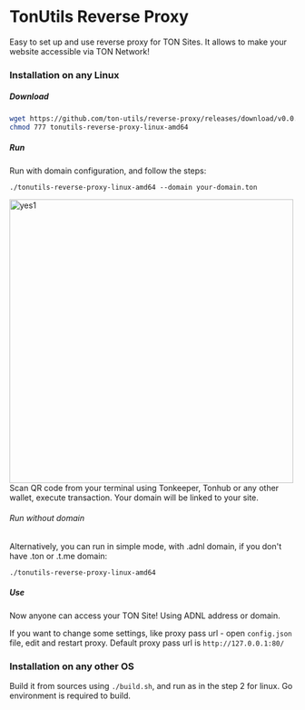 # TonUtils Reverse Proxy
Easy to set up and use reverse proxy for TON Sites.
It allows to make your website accessible via TON Network!


### Installation on any Linux
##### Download
```bash
wget https://github.com/ton-utils/reverse-proxy/releases/download/v0.0.2/tonutils-reverse-proxy-linux-amd64
chmod 777 tonutils-reverse-proxy-linux-amd64
```

##### Run

Run with domain configuration, and follow the steps:
```
./tonutils-reverse-proxy-linux-amd64 --domain your-domain.ton 
```
<img width="500" alt="yes1" src="https://user-images.githubusercontent.com/9332353/210967656-182b0d0f-6954-49c9-bf8a-40f5b4a61aa7.png">
Scan QR code from your terminal using Tonkeeper, Tonhub or any other wallet, execute transaction. Your domain will be linked to your site.

###### Run without domain
Alternatively, you can run in simple mode, with .adnl domain, if you don't have .ton or .t.me domain:
```
./tonutils-reverse-proxy-linux-amd64
```

##### Use
Now anyone can access your TON Site! Using ADNL address or domain. 

If you want to change some settings, like proxy pass url - open `config.json` file, edit and restart proxy. Default proxy pass url is `http://127.0.0.1:80/`

### Installation on any other OS

Build it from sources using `./build.sh`, and run as in the step 2 for linux. Go environment is required to build.
